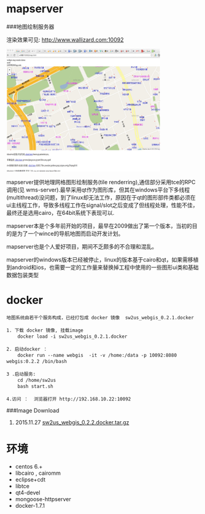 mapserver
=========

###地图绘制服务器

渲染效果可见:  http://www.wallizard.com:10092
<div>
<img src="./doc/image01.jpg" width="400px" height="320px"/>
</div>
<p></p>

  mapserver提供地理网格图形绘制服务(tile renderring),通信部分采用tce的RPC调用(见 wms-server).最早采用qt作为图形库，但其在windows平台下多线程(multithread)没问题，到了linux却无法工作，原因在于qt的图形部件类都必须在ui主线程工作，导致多线程工作在signal/slot之后变成了但线程处理，性能不佳，最终还是选用cairo，在64bit系统下表现可以.
	
  mapserver本是个多年前开始的项目，最早在2009做出了第一个版本，当初的目的是为了一个wince的导航地图而启动开发计划。

  mapserver也是个人爱好项目，期间不乏颇多的不合理和混乱。
  
  mapserver的windows版本已经被停止，linux的版本基于cairo和qt，如果需移植到android和ios，也需要一定的工作量来替换掉工程中使用的一些图形ui类和基础数据包装类型

docker 
=====

	地图系统由若干个服务构成，已经打包成 docker 镜像  sw2us_webgis_0.2.1.docker 
	
	1. 下载 docker 镜像, 挂载image  
		docker load -i sw2us_webgis_0.2.1.docker
		
	2. 启动docker ： 
		docker run --name webgis  -it -v /home:/data -p 10092:8080  webgis:0.2.2 /bin/bash
		
	3 .启动服务: 
		cd /home/sw2us
		bash start.sh    

	4.访问 ：  浏览器打开 http://192.168.10.22:10092  
	

###Image Download
1. 2015.11.27 <a href="http://pan.baidu.com/s/1bn7cXVh">sw2us_webgis_0.2.2.docker.tar.gz</a>      

环境
====
* centos 6.+
* libcairo , cairomm
* eclipse+cdt
* libtce
* qt4-devel
* mongoose-httpserver
* docker-1.7.1
